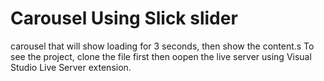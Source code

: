 # Carousel Using Slick slider

carousel that will show loading for 3 seconds, then show the content.s
To see the project, clone the file first then oopen the live server using Visual Studio Live Server extension.
